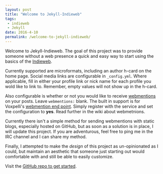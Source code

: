 ```yaml
---
layout: post
title: "Welcome to Jekyll-Indieweb"
tags:
 - indieweb
 - Jekyll
date: 2016-4-10
permalink: /welcome-to-jekyll-indieweb/
---
```


Welcome to Jekyll-Indieweb. The goal of this project was to provide someone without a web presence a quick and easy way to start using the basics of the [Indieweb](https://indiewebcamp.com).

Currently supported are microformats, including an author h-card on the home page. Social media links are configurable in `_config.yml`. Where applicable, fill in either your profile link or nick name for each profile you wold like to link to. Remember, empty values will not show up in the h-card.

Also configurable is whether or not you would like to receive [webmentions](https://indiewebcamp.com/Webmention) on your posts. Leave `webmentions:` blank. The built in support is for Voxpelli's [webmention end point](https://webmention.herokuapp.com). Simply register with the service and set the configuration to **yes**. Read further in the wiki about webmetnions.

Currently there isn't a simple method for sending webmentions with static blogs, especially hosted on GitHub, but as soon as a solution is in place, I will update this project. If you are adventurous, feel free to ping me in the  IRC channel and I can share my method.

Finally, I attempted to make the *design* of this project as un-opinionated as I could, but maintain an aesthetic that someone just starting out would comfortable with and still be able to easily customize.

Visit the [GitHub repo to get started](https://github.com/miklb/jekyll-indieweb).
